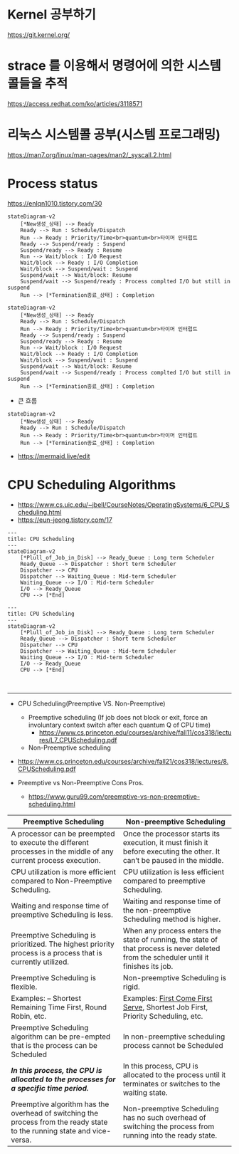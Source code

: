 # Kernel 공부하기 

https://git.kernel.org/

# strace 를 이용해서 명령어에 의한 시스템 콜들을 추적

https://access.redhat.com/ko/articles/3118571

# 리눅스 시스템콜 공부(시스템 프로그래밍)

https://man7.org/linux/man-pages/man2/_syscall.2.html

# Process status

https://enlqn1010.tistory.com/30

```mermaid
stateDiagram-v2
    [*New생성_상태] --> Ready
    Ready --> Run : Schedule/Dispatch
    Run --> Ready : Priority/Time<br>quantum<br>타이머 인터럽트
    Ready --> Suspend/ready : Suspend
    Suspend/ready --> Ready : Resume
    Run --> Wait/block : I/O Request
    Wait/block --> Ready : I/O Completion
    Wait/block --> Suspend/wait : Suspend
    Suspend/wait --> Wait/block: Resume
    Suspend/wait --> Suspend/ready : Process complted I/O but still in suspend
    Run --> [*Termination종료_상태] : Completion

```

```
stateDiagram-v2
    [*New생성_상태] --> Ready
    Ready --> Run : Schedule/Dispatch
    Run --> Ready : Priority/Time<br>quantum<br>타이머 인터럽트
    Ready --> Suspend/ready : Suspend
    Suspend/ready --> Ready : Resume
    Run --> Wait/block : I/O Request
    Wait/block --> Ready : I/O Completion
    Wait/block --> Suspend/wait : Suspend
    Suspend/wait --> Wait/block: Resume
    Suspend/wait --> Suspend/ready : Process complted I/O but still in suspend
    Run --> [*Termination종료_상태] : Completion
```

- 큰 흐름

```mermaid
stateDiagram-v2
    [*New생성_상태] --> Ready
    Ready --> Run : Schedule/Dispatch
    Run --> Ready : Priority/Time<br>quantum<br>타이머 인터럽트
    Run --> [*Termination종료_상태] : Completion
```

- https://mermaid.live/edit

# CPU Scheduling Algorithms 

- https://www.cs.uic.edu/~jbell/CourseNotes/OperatingSystems/6_CPU_Scheduling.html
- https://eun-jeong.tistory.com/17

```mermaid
---
title: CPU Scheduling
---
stateDiagram-v2
    [*Plull_of_Job_in_Disk] --> Ready_Queue : Long term Scheduler
    Ready_Queue --> Dispatcher : Short term Scheduler
    Dispatcher --> CPU
    Dispatcher --> Waiting_Queue : Mid-term Scheduler
    Waiting_Queue --> I/O : Mid-term Scheduler
    I/O --> Ready_Queue
    CPU --> [*End]
```

```
---
title: CPU Scheduling
---
stateDiagram-v2
    [*Plull_of_Job_in_Disk] --> Ready_Queue : Long term Scheduler
    Ready_Queue --> Dispatcher : Short term Scheduler
    Dispatcher --> CPU
    Dispatcher --> Waiting_Queue : Mid-term Scheduler
    Waiting_Queue --> I/O : Mid-term Scheduler
    I/O --> Ready_Queue
    CPU --> [*End]
```

<br>

<hr>

- CPU Scheduling(Preemptive  VS. Non-Preemptive)
  - Preemptive scheduling (If job does not block or exit, force an involuntary context switch after each quantum Q of CPU time)
    - https://www.cs.princeton.edu/courses/archive/fall11/cos318/lectures/L7_CPUScheduling.pdf
  - Non-Preemptive scheduling

- https://www.cs.princeton.edu/courses/archive/fall21/cos318/lectures/8.CPUScheduling.pdf

- Preemptive vs Non-Preemptive Cons Pros.
  - https://www.guru99.com/preemptive-vs-non-preemptive-scheduling.html

<table>
<thead>
<tr>
<th width="50%">Preemptive Scheduling</th>
<th>Non-preemptive Scheduling</th>
</tr>
</thead>
<tbody>
<tr>
<td>A processor can be preempted to execute the different processes in the middle of any current process execution.</td>
<td>Once the processor starts its execution, it must finish it before executing the other. It can’t be paused in the middle.</td>
</tr>
<tr>
<td>CPU utilization is more efficient compared to Non-Preemptive Scheduling.</td>
<td>CPU utilization is less efficient compared to preemptive Scheduling.</td>
</tr>
<tr>
<td>Waiting and response time of preemptive Scheduling is less.</td>
<td>Waiting and response time of the non-preemptive Scheduling method is higher.</td>
</tr>
<tr>
<td>Preemptive Scheduling is prioritized. The highest priority process is a process that is currently utilized.</td>
<td>When any process enters the state of running, the state of that process is never deleted from the scheduler until it finishes its job.</td>
</tr>
<tr>
<td>Preemptive Scheduling is flexible.</td>
<td>Non-preemptive Scheduling is rigid.</td>
</tr>
<tr>
<td>Examples: – Shortest Remaining Time First, Round Robin, etc.</td>
<td>Examples: <a href="/fcfs-scheduling.html" data-lasso-id="496827">First Come First Serve</a>, Shortest Job First, Priority Scheduling, etc.</td>
</tr>
<tr>
<td>Preemptive Scheduling algorithm can be pre-empted that is the process can be Scheduled</td>
<td>In non-preemptive scheduling process cannot be Scheduled</td>
</tr>
<tr>
<td><em><strong>In this process, the CPU is allocated to the processes for a specific time period.</strong></em></td>
<td>In this process, CPU is allocated to the process until it terminates or switches to the waiting state.</td>
</tr>
<tr>
<td>Preemptive algorithm has the overhead of switching the process from the ready state to the running state and vice-versa.</td>
<td>Non-preemptive Scheduling has no such overhead of switching the process from running into the ready state.</td>
</tr>
</tbody>
</table>
